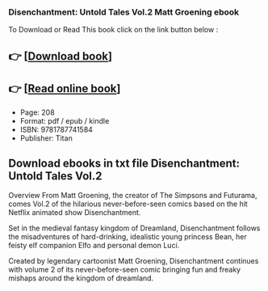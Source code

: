 ### Disenchantment: Untold Tales Vol.2 Matt Groening ebook

To Download or Read This book click on the link button below :

## 👉  [**[Download book](http://filesbooks.info/download.php?group=book&from=github.com&id=713239&lnk=1064 "Download book")**]

## 👉  [**[Read online book](http://filesbooks.info/download.php?group=book&from=github.com&id=713239&lnk=1064 "Read online book")**]


* Page: 208
* Format: pdf / epub / kindle
* ISBN: 9781787741584
* Publisher: Titan



## Download ebooks in txt file Disenchantment: Untold Tales Vol.2


Overview
From Matt Groening, the creator of The Simpsons and Futurama, comes Vol.2 of the hilarious never-before-seen comics based on the hit Netflix animated show Disenchantment.
 
 Set in the medieval fantasy kingdom of Dreamland, Disenchantment follows the misadventures of hard-drinking, idealistic young princess Bean, her feisty elf companion Elfo and personal demon Luci.
 
 Created by legendary cartoonist Matt Groening, Disenchantment continues with volume 2 of its never-before-seen comic bringing fun and freaky mishaps around the kingdom of dreamland.



